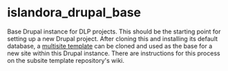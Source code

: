 islandora_drupal_base
=====================

Base Drupal instance for DLP projects. This should be the starting point for setting up a new Drupal project. After cloning this and installing its default database, a [multisite template](https://github.com/UCLALibrary/islandora_drupal_subsite_template) can be cloned and used as the base for a new site within this Drupal instance.  There are instructions for this process on the subsite template repository's wiki.
